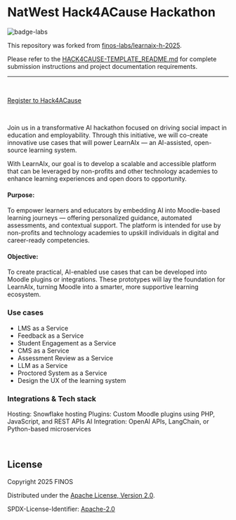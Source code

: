 # NatWest Hack4ACause Hackathon

![badge-labs](https://user-images.githubusercontent.com/327285/230928932-7c75f8ed-e57b-41db-9fb7-a292a13a1e58.svg)

This repository was forked from [finos-labs/learnaix-h-2025](https://github.com/finos-labs/learnaix-h-2025).

Please refer to the [HACK4CAUSE-TEMPLATE_README.md](./HACK4CAUSE-TEMPLATE_README.md) for complete submission instructions and project documentation requirements.

---

&nbsp;

[Register to Hack4ACause](https://challenges.hackworks.com)

&nbsp;

Join us in a transformative AI hackathon focused on driving social impact in education and employability. Through this initiative, we will co-create innovative use cases that will power LearnAIx — an AI-assisted, open-source learning system.

With LearnAIx, our goal is to develop a scalable and accessible platform that can be leveraged by non-profits and other technology academies to enhance learning experiences and open doors to opportunity.

#### Purpose:

To empower learners and educators by embedding AI into Moodle-based learning journeys — offering personalized guidance, automated assessments, and contextual support. The platform is intended for use by non-profits and technology academies to upskill individuals in digital and career-ready competencies.

#### Objective:

To create practical, AI-enabled use cases that can be developed into Moodle plugins or integrations. These prototypes will lay the foundation for LearnAIx, turning Moodle into a smarter, more supportive learning ecosystem.

### Use cases

- LMS as a Service
- Feedback as a Service
- Student Engagement as a Service
- CMS as a Service
- Assessment Review as a Service
- LLM as a Service
- Proctored System as a Service
- Design the UX of the learning system

### Integrations & Tech stack

Hosting: Snowflake hosting
Plugins: Custom Moodle plugins using PHP, JavaScript, and REST APIs
AI Integration: OpenAI APIs, LangChain, or Python-based microservices

&nbsp;

## License

Copyright 2025 FINOS

Distributed under the [Apache License, Version 2.0](http://www.apache.org/licenses/LICENSE-2.0).

SPDX-License-Identifier: [Apache-2.0](https://spdx.org/licenses/Apache-2.0)
